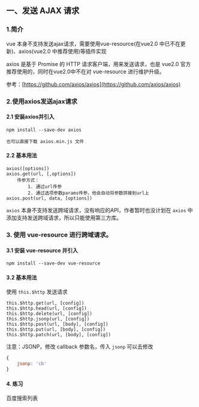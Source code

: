 ## 一、发送 AJAX 请求

### 1.简介

vue 本身不支持发送ajax请求，需要使用vue-resource(在vue2.0 中已不在更新)、axios(vue2.0 中推荐使用)等插件实现

axios 是基于 Promise 的 HTTP 请求客户端，用来发送请求，也是 vue2.0 官方推荐使用的，同时在vue2.0中不在对 vue-resource 进行维护升级。

参考：[https://github.com/axios/axios](https://github.com/axios/axios)

### 2.使用axios发送ajax请求

#### 2.1 安装axios并引入

```
npm install --save-dev axios

也可以直接下载 axios.min.js 文件
```

#### 2.2 基本用法

```
axios([options])
axios.get(url, [,options])
    传参方式：
        1. 通过url传参
        2. 通过选项参数params传参，他会自动将参数拼接到url上
axios.post(url, data, [options])
```

`axios` 本身不支持发送跨域请求，没有响应的API，作者暂时也没计划在 `axios` 中添加支持发送跨域请求，所以只能使用第三方库。

### 3. 使用 vue-resource 进行跨域请求。

#### 3.1 安装 vue-resource 并引入

```
npm install --save-dev vue-resource
```

#### 3.2 基本用法

使用 `this.$http` 发送请求

    this.$http.get(url, [config])
    this.$http.head(url, [config])
    this.$http.delete(url, [config])
    this.$http.jsonp(url, [config])
    this.$http.post(url, [body], [config])
    this.$http.put(url, [body], [config])
    this.$http.patch(url, [body], [config])

注意：JSONP，修改 callback 参数名，传入 `jsonp` 可以去修改

```js
{
    jsonp: 'cb'
}
```

#### 4. 练习

百度搜索列表